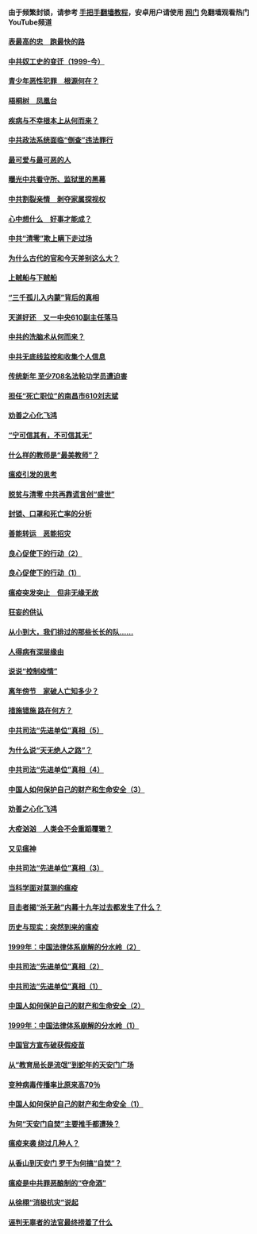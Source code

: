 #### 由于频繁封锁，请参考 [手把手翻墙教程](https://github.com/gfw-breaker/guides/wiki/)，安卓用户请使用 [网门](https://github.com/gfw-breaker/nogfw/blob/master/dl.md?t=03292101) 免翻墙观看热门YouTube频道 

#### [表最高的忠　跑最快的路](../pages/19/422703.md?t=03292101) 

#### [中共奴工史的变迁（1999-今）](../pages/19/422656.md?t=03292101) 

#### [青少年恶性犯罪　根源何在？](../pages/19/422449.md?t=03292101) 

#### [梧桐树　凤凰台](../pages/19/422442.md?t=03292101) 

#### [疾病与不幸根本上从何而来？](../pages/19/422438.md?t=03292101) 

#### [中共政法系统面临“倒查”违法罪行](../pages/19/422497.md?t=03292101) 

#### [最可爱与最可恶的人](../pages/19/422448.md?t=03292101) 

#### [曝光中共看守所、监狱里的黑幕](../pages/19/422390.md?t=03292101) 

#### [中共割裂亲情　剥夺家属探视权](../pages/19/422364.md?t=03292101) 

#### [心中想什么　好事才能成？](../pages/19/422318.md?t=03292101) 

#### [中共“清零”欺上瞒下走过场](../pages/19/422306.md?t=03292101) 

#### [为什么古代的官和今天差别这么大？](../pages/19/422228.md?t=03292101) 

#### [上贼船与下贼船](../pages/19/422276.md?t=03292101) 

#### [“三千孤儿入内蒙”背后的真相](../pages/19/422229.md?t=03292101) 

#### [天道好还　又一中央610副主任落马](../pages/19/422155.md?t=03292101) 

#### [中共的洗脑术从何而来？](../pages/19/422154.md?t=03292101) 

#### [中共无底线监控和收集个人信息](../pages/19/422039.md?t=03292101) 

#### [传统新年 至少708名法轮功学员遭迫害](../pages/19/421946.md?t=03292101) 

#### [担任“死亡职位”的南昌市610刘志斌](../pages/19/421957.md?t=03292101) 

#### [劝善之心化飞鸿](../pages/19/421164.md?t=03292101) 

#### [“宁可信其有，不可信其无”](../pages/19/421691.md?t=03292101) 

#### [什么样的教师是“最美教师”？](../pages/19/421755.md?t=03292101) 

#### [瘟疫引发的思考](../pages/19/421594.md?t=03292101) 

#### [脱贫与清零 中共再靠谎言创“盛世”](../pages/19/421590.md?t=03292101) 

#### [封锁、口罩和死亡率的分析](../pages/19/421495.md?t=03292101) 

#### [善能转运　恶能招灾](../pages/19/421334.md?t=03292101) 

#### [良心促使下的行动（2）](../pages/19/421361.md?t=03292101) 

#### [良心促使下的行动（1）](../pages/19/421302.md?t=03292101) 

#### [瘟疫突发突止　但非无缘无故](../pages/19/421281.md?t=03292101) 

#### [狂妄的供认](../pages/19/421199.md?t=03292101) 

#### [从小到大，我们排过的那些长长的队……](../pages/19/421243.md?t=03292101) 

#### [人得病有深层缘由](../pages/19/420864.md?t=03292101) 

#### [说说“控制疫情”](../pages/19/420831.md?t=03292101) 

#### [离年傍节　家破人亡知多少？](../pages/19/420563.md?t=03292101) 

#### [措施错施  路在何方？](../pages/19/420076.md?t=03292101) 

#### [中共司法“先进单位”真相（5）](../pages/19/419453.md?t=03292101) 

#### [为什么说“天无绝人之路”？](../pages/19/419618.md?t=03292101) 

#### [中共司法“先进单位”真相（4）](../pages/19/419452.md?t=03292101) 

#### [中国人如何保护自己的财产和生命安全（3）](../pages/19/419405.md?t=03292101) 

#### [劝善之心化飞鸿](../pages/19/418758.md?t=03292101) 

#### [大疫汹汹　人类会不会重蹈覆辙？](../pages/19/419691.md?t=03292101) 

#### [又见瘟神](../pages/19/419225.md?t=03292101) 

#### [中共司法“先进单位”真相（3）](../pages/19/419451.md?t=03292101) 

#### [当科学面对莫测的瘟疫](../pages/19/419625.md?t=03292101) 

#### [目击者揭“杀无赦”内幕十九年过去都发生了什么？](../pages/19/419617.md?t=03292101) 

#### [历史与现实：突然到来的瘟疫](../pages/19/419619.md?t=03292101) 

#### [1999年：中国法律体系崩解的分水岭（2）](../pages/19/419455.md?t=03292101) 

#### [中共司法“先进单位”真相（2）](../pages/19/419450.md?t=03292101) 

#### [中共司法“先进单位”真相（1）](../pages/19/419449.md?t=03292101) 

#### [中国人如何保护自己的财产和生命安全（2）](../pages/19/419404.md?t=03292101) 

#### [1999年：中国法律体系崩解的分水岭（1）](../pages/19/419454.md?t=03292101) 

#### [中国官方宣布破获假疫苗](../pages/19/419504.md?t=03292101) 

#### [从“教育局长是流氓”到蛇年的天安门广场](../pages/19/419470.md?t=03292101) 

#### [变种病毒传播率比原来高70％](../pages/19/419456.md?t=03292101) 

#### [中国人如何保护自己的财产和生命安全（1）](../pages/19/419403.md?t=03292101) 

#### [为何“天安门自焚”主要推手都遭殃？](../pages/19/419348.md?t=03292101) 

#### [瘟疫来袭 绕过几种人？](../pages/19/419349.md?t=03292101) 

#### [从香山到天安门 罗干为何搞“自焚”？](../pages/19/419270.md?t=03292101) 

#### [瘟疫是中共罪恶酿制的“夺命酒”](../pages/19/419223.md?t=03292101) 

#### [从徐栩“消极抗灾”说起](../pages/19/419224.md?t=03292101) 

#### [诬判无辜者的法官最终捞着了什么](../pages/19/419268.md?t=03292101) 


